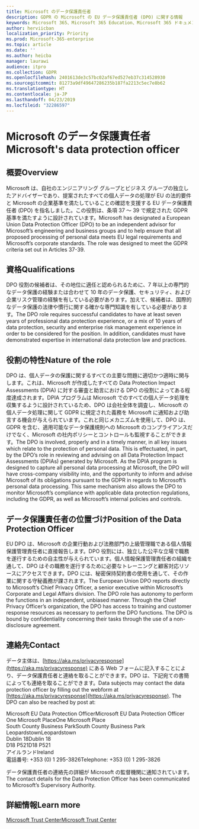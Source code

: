 ```yaml
---
title: Microsoft のデータ保護責任者
description: GDPR の Microsoft の EU データ保護責任者 (DPO) に関する情報
keywords: Microsoft 365、Microsoft 365 Education、Microsoft 365 ドキュメント、GDPR
author: herviicban
localization_priority: Priority
ms.prod: Microsoft-365-enterprise
ms.topic: article
ms.date: ''
ms.author: heicba
manager: laurawi
audience: itpro
ms.collection: GDPR
ms.openlocfilehash: 2401613de3c57bc02af67ed527eb37c314528930
ms.sourcegitcommit: 81273a9df49647286235b187fa2213c5ec7e8b62
ms.translationtype: HT
ms.contentlocale: ja-JP
ms.lasthandoff: 04/23/2019
ms.locfileid: "32286597"
---
```

# <a name="microsofts-data-protection-officer"></a><span data-ttu-id="6ac58-104">Microsoft のデータ保護責任者</span><span class="sxs-lookup"><span data-stu-id="6ac58-104">Microsoft's data protection officer</span></span>

## <a name="overview"></a><span data-ttu-id="6ac58-105">概要</span><span class="sxs-lookup"><span data-stu-id="6ac58-105">Overview</span></span>
<span data-ttu-id="6ac58-p101">Microsoft は、自社のエンジニアリング グループとビジネス グループの独立したアドバイザーであり、提案されたすべての個人データの処理が EU の法的要件と Microsoft の企業基準を満たしていることの確認を支援する EU データ保護責任者 (DPO) を指名しました。この役割は、条項 37 ～ 39 で規定された GDPR 基準を満たすように設計されています。</span><span class="sxs-lookup"><span data-stu-id="6ac58-p101">Microsoft has designated a European Union Data Protection Officer (DPO) to be an independent advisor for Microsoft’s engineering and business groups and to help ensure that all proposed processing of personal data meets EU legal requirements and Microsoft’s corporate standards. The role was designed to meet the GDPR criteria set out in Articles 37-39.</span></span>

## <a name="qualifications"></a><span data-ttu-id="6ac58-108">資格</span><span class="sxs-lookup"><span data-stu-id="6ac58-108">Qualifications</span></span>
<span data-ttu-id="6ac58-p102">DPO 役割の候補者は、その地位に適任と認められるために、7 年以上の専門的なデータ保護の経験または合わせて 10 年のデータ保護、セキュリティ、および企業リスク管理の経験を有している必要があります。加えて、候補者は、国際的なデータ保護の法律や慣行に関する確かな専門知識を有している必要があります。</span><span class="sxs-lookup"><span data-stu-id="6ac58-p102">The DPO role requires successful candidates to have at least seven years of professional data protection experience, or a mix of 10 years of data protection, security and enterprise risk management experience in order to be considered for the position. In addition, candidates must have demonstrated expertise in international data protection law and practices.</span></span> 

## <a name="nature-of-the-role"></a><span data-ttu-id="6ac58-111">役割の特性</span><span class="sxs-lookup"><span data-stu-id="6ac58-111">Nature of the role</span></span>
<span data-ttu-id="6ac58-p103">DPO は、個人データの保護に関するすべての主要な問題に適切かつ適時に関与します。これは、Microsoft が作成したすべての Data Protection Impact Assessments (DPIA) に対する審査と助言における DPO の役割によってある程度達成されます。DPIA プログラムは Microsoft でのすべての個人データ処理を収集するように設計されているため、DPO は会社全体を調査し、Microsoft の個人データ処理に関して GDPR に規定された義務を Microsoft に通知および助言する機会が与えられています。これと同じメカニズムを使用して、DPO は、GDPR を含む、適用可能なデータ保護規則への Microsoft のコンプライアンスだけでなく、Microsoft の社内ポリシーとコントロールも監視することができます。</span><span class="sxs-lookup"><span data-stu-id="6ac58-p103">The DPO is involved, properly and in a timely manner, in all key issues which relate to the protection of personal data. This is effectuated, in part, by the DPO’s role in reviewing and advising on all Data Protection Impact Assessments (DPIAs) generated by Microsoft. As the DPIA program is designed to capture all personal data processing at Microsoft, the DPO will have cross-company visibility into, and the opportunity to inform and advise Microsoft of its obligations pursuant to the GDPR in regards to Microsoft’s personal data processing. This same mechanism also allows the DPO to monitor Microsoft’s compliance with applicable data protection regulations, including the GDPR, as well as Microsoft’s internal policies and controls.</span></span> 

## <a name="position-of-the-data-protection-officer"></a><span data-ttu-id="6ac58-116">データ保護責任者の位置づけ</span><span class="sxs-lookup"><span data-stu-id="6ac58-116">Position of the Data Protection Officer</span></span>
<span data-ttu-id="6ac58-p104">EU DPO は、Microsoft の企業行動および法務部門の上級管理職である個人情報保護管理責任者に直接報告します。DPO 役割には、独立した公平な立場で職務を遂行するための自主性が与えられています。個人情報保護管理責任者の組織を通して、DPO はその職務を遂行するために必要なトレーニングと顧客対応リソースにアクセスできます。DPO には、秘密保持契約書の使用を通して、その作業に関する守秘義務が課されます。</span><span class="sxs-lookup"><span data-stu-id="6ac58-p104">The European Union DPO reports directly to Microsoft’s Chief Privacy Officer, a senior executive within Microsoft’s Corporate and Legal Affairs division.  The DPO role has autonomy to perform the functions in an independent, unbiased manner. Through the Chief Privacy Officer’s organization, the DPO has access to training and customer response resources as necessary to perform the DPO functions. The DPO is bound by confidentiality concerning their tasks through the use of a non-disclosure agreement.</span></span>  

## <a name="contact"></a><span data-ttu-id="6ac58-121">連絡先</span><span class="sxs-lookup"><span data-stu-id="6ac58-121">Contact</span></span>
<span data-ttu-id="6ac58-p105">データ主体は、[https://aka.ms/privacyresponse](https://aka.ms/privacyresponse) にある Web フォームに記入することにより、データ保護責任者と連絡を取ることができます。DPO は、下記宛ての書簡によっても連絡を取ることができます。</span><span class="sxs-lookup"><span data-stu-id="6ac58-p105">Data subjects may contact the data protection officer by filling out the webform at [https://aka.ms/privacyresponse](https://aka.ms/privacyresponse). The DPO can also be reached by post at:</span></span>

<span data-ttu-id="6ac58-124">Microsoft EU Data Protection Officer</span><span class="sxs-lookup"><span data-stu-id="6ac58-124">Microsoft EU Data Protection Officer</span></span><br>
<span data-ttu-id="6ac58-125">One Microsoft Place</span><span class="sxs-lookup"><span data-stu-id="6ac58-125">One Microsoft Place</span></span><br>
<span data-ttu-id="6ac58-126">South County Business Park</span><span class="sxs-lookup"><span data-stu-id="6ac58-126">South County Business Park</span></span><br>
<span data-ttu-id="6ac58-127">Leopardstown</span><span class="sxs-lookup"><span data-stu-id="6ac58-127">Leopardstown</span></span><br>
<span data-ttu-id="6ac58-128">Dublin 18</span><span class="sxs-lookup"><span data-stu-id="6ac58-128">Dublin 18</span></span><br>
<span data-ttu-id="6ac58-129">D18 P521</span><span class="sxs-lookup"><span data-stu-id="6ac58-129">D18 P521</span></span><br>
<span data-ttu-id="6ac58-130">アイルランド</span><span class="sxs-lookup"><span data-stu-id="6ac58-130">Ireland</span></span><br>
<span data-ttu-id="6ac58-131">電話番号: +353 (0) 1 295-3826</span><span class="sxs-lookup"><span data-stu-id="6ac58-131">Telephone: +353 (0) 1 295-3826</span></span><br>

<span data-ttu-id="6ac58-132">データ保護責任者の連絡先の詳細が Microsoft の監督機関に通知されています。</span><span class="sxs-lookup"><span data-stu-id="6ac58-132">The contact details for the Data Protection Officer has been communicated to Microsoft’s Supervisory Authority.</span></span>   

## <a name="learn-more"></a><span data-ttu-id="6ac58-133">詳細情報</span><span class="sxs-lookup"><span data-stu-id="6ac58-133">Learn more</span></span>

[<span data-ttu-id="6ac58-134">Microsoft Trust Center</span><span class="sxs-lookup"><span data-stu-id="6ac58-134">Microsoft Trust Center</span></span>](https://www.microsoft.com/TrustCenter/Privacy/gdpr/default.aspx)


